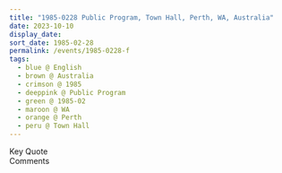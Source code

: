 ```yaml
---
title: "1985-0228 Public Program, Town Hall, Perth, WA, Australia"
date: 2023-10-10
display_date: 
sort_date: 1985-02-28
permalink: /events/1985-0228-f
tags:
  - blue @ English
  - brown @ Australia
  - crimson @ 1985
  - deeppink @ Public Program
  - green @ 1985-02
  - maroon @ WA
  - orange @ Perth
  - peru @ Town Hall
---
```


<wave-list>
  <list-title color="green" width="75">Key Quote</list-title>
  <list-item color="BlanchedAlmond"  width="200"></list-item>
  <list-item color="Lavender"></list-item>
  <list-item color="BlanchedAlmond"></list-item>
</wave-list>

<br>

<wave-list>
  <list-title color="green" width="75">Comments</list-title>
  <list-item color="BlanchedAlmond"  width="200"></list-item>
  <list-item color="Lavender"></list-item>
  <list-item color="BlanchedAlmond"></list-item>
</wave-list>